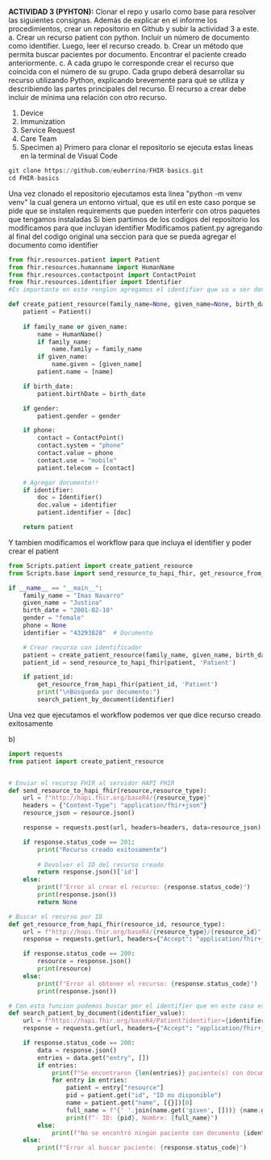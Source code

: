 **ACTIVIDAD 3 (PYHTON):** 
Clonar el repo y usarlo como base para resolver las siguientes consignas. 
Además de explicar en el informe los procedimientos, crear un repositorio en Github y subir la actividad 3 a este. 
a. Crear un recurso patient con python. Incluir un número de documento como identifier. Luego, leer el recurso creado. 
b. Crear un método que permita buscar pacientes por documento. Encontrar el paciente creado anteriormente. 
c. A cada grupo le corresponde crear el recurso que coincida con el número de su grupo. 
Cada grupo deberá desarrollar su recurso utilizando Python, explicando brevemente para qué se utiliza y describiendo las partes principales del recurso. El recurso a crear debe incluir de mínima una relación con otro recurso. 

1. Device 
2. Immunization 
3. Service Request 
4. Care Team 
5. Specimen 
a) Primero para clonar el repositorio se ejecuta estas lineas en la terminal de Visual Code
```python
git clone https://github.com/euberrino/FHIR-basics.git
cd FHIR-basics
```
Una vez clonado el repositorio ejecutamos esta linea "python -m venv venv" la cual genera un entorno virtual, que es util en este caso porque se pide que se instalen requirements que pueden interferir con otros paquetes que tengamos instaladas
Si bien partimos de los codigos del repositorio los modificamos para que incluyan identifier
Modificamos patient.py agregando al final del codigo original una seccion para que se pueda agregar el documento como identifier
```python
from fhir.resources.patient import Patient
from fhir.resources.humanname import HumanName
from fhir.resources.contactpoint import ContactPoint
from fhir.resources.identifier import Identifier  
#Es importante en este renglon agregamos el identifier que va a ser donde ponemos el documento desp

def create_patient_resource(family_name=None, given_name=None, birth_date=None, gender=None, phone=None, identifier=None):
    patient = Patient()
    
    if family_name or given_name:
        name = HumanName()
        if family_name:
            name.family = family_name
        if given_name:
            name.given = [given_name]
        patient.name = [name]

    if birth_date:
        patient.birthDate = birth_date

    if gender:
        patient.gender = gender

    if phone:
        contact = ContactPoint()
        contact.system = "phone"
        contact.value = phone
        contact.use = "mobile"
        patient.telecom = [contact]

    # Agregar documento!!
    if identifier:
        doc = Identifier()
        doc.value = identifier
        patient.identifier = [doc]

    return patient
```
Y tambien modificamos el workflow para que incluya el identifier y poder crear el patient
```python
from Scripts.patient import create_patient_resource
from Scripts.base import send_resource_to_hapi_fhir, get_resource_from_hapi_fhir, search_patient_by_document

if __name__ == "__main__":
    family_name = "Imas Navarro"
    given_name = "Justina"
    birth_date = "2001-02-10"
    gender = "female"
    phone = None 
    identifier = "43293828"  # Documento

    # Crear recurso con identificador
    patient = create_patient_resource(family_name, given_name, birth_date, gender, phone, identifier)
    patient_id = send_resource_to_hapi_fhir(patient, 'Patient')

    if patient_id:
        get_resource_from_hapi_fhir(patient_id, 'Patient')
        print("\nBúsqueda por documento:")
        search_patient_by_document(identifier)
```
Una vez que ejecutamos el workflow podemos ver que dice recurso creado exitosamente

b)

```python
import requests
from patient import create_patient_resource


# Enviar el recurso FHIR al servidor HAPI FHIR
def send_resource_to_hapi_fhir(resource,resource_type):
    url = f"http://hapi.fhir.org/baseR4/{resource_type}"
    headers = {"Content-Type": "application/fhir+json"}
    resource_json = resource.json()

    response = requests.post(url, headers=headers, data=resource_json)

    if response.status_code == 201:
        print("Recurso creado exitosamente")
        
        # Devolver el ID del recurso creado
        return response.json()['id']
    else:
        print(f"Error al crear el recurso: {response.status_code}")
        print(response.json())
        return None

# Buscar el recurso por ID 
def get_resource_from_hapi_fhir(resource_id, resource_type):
    url = f"http://hapi.fhir.org/baseR4/{resource_type}/{resource_id}"
    response = requests.get(url, headers={"Accept": "application/fhir+json"})

    if response.status_code == 200:
        resource = response.json()
        print(resource)
    else:
        print(f"Error al obtener el recurso: {response.status_code}")
        print(response.json())

# Con esta funcion podemos buscar por el identifier que en este caso es el documento 
def search_patient_by_document(identifier_value):
    url = f"https://hapi.fhir.org/baseR4/Patient?identifier={identifier_value}"
    response = requests.get(url, headers={"Accept": "application/fhir+json"})

    if response.status_code == 200:
        data = response.json()
        entries = data.get("entry", [])
        if entries:
            print(f"Se encontraron {len(entries)} paciente(s) con documento {identifier_value}:")
            for entry in entries:
                patient = entry["resource"]
                pid = patient.get("id", "ID no disponible")
                name = patient.get("name", [{}])[0]
                full_name = f"{' '.join(name.get('given', []))} {name.get('family', '')}"
                print(f"- ID: {pid}, Nombre: {full_name}")
        else:
            print(f"No se encontró ningún paciente con documento {identifier_value}")
    else:
        print(f"Error al buscar paciente: {response.status_code}")
```

